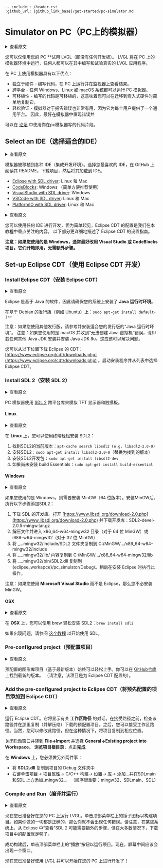 ```eval_rst
.. include:: /header.rst 
:github_url: |github_link_base|/get-started/pc-simulator.md
```
# Simulator on PC（PC上的模拟器）

<details>
<summary>查看原文</summary>
<p>

You can try out LVGL **using only your PC** (i.e. without any development boards). LVGL will run on a simulator environment on the PC where anyone can write and experiment with real LVGL applications.

Using the simulator on a PC has the following advantages:
- Hardware independent - Write code, run it on the PC and see the result on a monitor.
- Cross-platform - Any Windows, Linux or macOS system can run the PC simulator.  
- Portability - The written code is portable, which means you can simply copy it when migrating to embedded hardware.
- Easy Validation - The simulator is also very useful to report bugs because it provides a common platform for every user. So it's a good idea to reproduce a bug in the simulator and use that code snippet in the [Forum](https://forum.lvgl.io).

</p>
</details>

您可以仅使用您的 PC **试用 LVGL（即没有任何开发板）。 LVGL 将在 PC 上的模拟器环境中运行，任何人都可以在其中编写和试验真实的 LVGL 应用程序。

在 PC 上使用模拟器具有以下优点：
- 独立于硬件 - 编写代码，在 PC 上运行并在监视器上查看结果。
- 跨平台 - 任何 Windows、Linux 或 macOS 系统都可以运行 PC 模拟器。
- 可移植性 - 编写的代码是可移植的，这意味着您可以在迁移到嵌入式硬件时简单地复制它。
- 轻松验证 - 模拟器对于报告错误也非常有用，因为它为每个用户提供了一个通用平台。 因此，最好在模拟器中重现错误并

可以在 [论坛](https://forum.lvgl.io) 中使用你在pc模拟器写的代码片段。


## Select an IDE（选择适合的IDE）

<details>
<summary>查看原文</summary>
<p>

The simulator is ported to various IDEs (Integrated Development Environments). Choose your favorite IDE, read its README on GitHub, download the project, and load it to the IDE.

- [Eclipse with SDL driver](https://github.com/lvgl/lv_sim_eclipse_sdl): Recommended on Linux and Mac
- [CodeBlocks](https://github.com/lvgl/lv_sim_codeblocks_win): Recommended on Windows
- [VisualStudio with SDL driver](https://github.com/lvgl/lv_sim_visual_studio_sdl): For Windows
- [VSCode with SDL driver](https://github.com/lvgl/lv_sim_vscode_sdl): Recommended on Linux and Mac
- [PlatformIO with SDL driver](https://github.com/lvgl/lv_platformio): Recommended on Linux and Mac

</p>
</details>

模拟器被移植到各种 IDE（集成开发环境）。选择您最喜欢的 IDE，在 GitHub 上阅读其 README，下载项目，然后将其加载到 IDE。

- [Eclipse with SDL driver](https://github.com/lvgl/lv_sim_eclipse_sdl): Linux 和 Mac
- [CodeBlocks](https://github.com/lvgl/lv_sim_codeblocks_win): Windows （简单方便推荐使用）
- [VisualStudio with SDL driver](https://github.com/lvgl/lv_sim_visual_studio_sdl): Windows
- [VSCode with SDL driver](https://github.com/lvgl/lv_sim_vscode_sdl): Linux 和 Mac 
- [PlatformIO with SDL driver](https://github.com/lvgl/lv_platformio): Linux 和 Mac 

<details>
<summary>查看原文</summary>
<p>

You can use any IDE for development but, for simplicity, the configuration for Eclipse CDT is what we'll focus on in this tutorial.
The following section describes the set-up guide of Eclipse CDT in more detail.

**Note: If you are on Windows, it's usually better to use the Visual Studio or CodeBlocks projects instead. They work out of the box without requiring extra steps.**

</p>
</details>


您可以使用任何 IDE 进行开发，但为简单起见，Eclipse CDT 的配置是我们在本教程中重点关注的内容。
以下部分更详细地描述了 Eclipse CDT 的设置指南。

**注意：如果您使用的是 Windows，通常最好改用 Visual Studio 或 CodeBlocks 项目。它们开箱即用，无需额外步骤。**


## Set-up Eclipse CDT（使用 Eclipse CDT 开发）

### Install Eclipse CDT（安装 Eclipse CDT）

<details>
<summary>查看原文</summary>
<p>

[Eclipse CDT](https://eclipse.org/cdt/) is a C/C++ IDE.

Eclipse is a Java based software therefore be sure **Java Runtime Environment** is installed on your system.   

On Debian-based distros (e.g. Ubuntu): `sudo apt-get install default-jre`

Note: If you are using other distros, then please refer and install 'Java Runtime Environment' suitable to your distro.
Note: If you are using macOS and get a "Failed to create the Java Virtual Machine" error, uninstall any other Java JDK installs and install Java JDK 8u. This should fix the problem.

You can download Eclipse's CDT from: [https://www.eclipse.org/cdt/downloads.php](https://www.eclipse.org/cdt/downloads.php). Start the installer and choose *Eclipse CDT* from the list.

</p>
</details>

Eclipse 是基于 Java 的软件，因此请确保您的系统上安装了 **Java 运行时环境**。

在基于 Debian 的发行版（例如 Ubuntu）上：`sudo apt-get install default-jre`

注意：如果您使用其他发行版，请参考并安装适合您的发行版的“Java 运行时环境”。
注意：如果您使用的是 macOS 并收到“无法创建 Java 虚拟机”错误，请卸载任何其他 Java JDK 安装并安装 Java JDK 8u。这应该可以解决问题。

您可以从以下位置下载 Eclipse 的 CDT：[https://www.eclipse.org/cdt/downloads.php](https://www.eclipse.org/cdt/downloads.php) 。启动安装程序并从列表中选择 Eclipse CDT。

### Install SDL 2（安装 SDL 2）

<details>
<summary>查看原文</summary>
<p>

The PC simulator uses the [SDL 2](https://www.libsdl.org/download-2.0.php) cross platform library to simulate a TFT display and a touch pad. 

</p>
</details>

PC 模拟器使用 [SDL 2](https://www.libsdl.org/download-2.0.php) 跨平台库来模拟 TFT 显示器和触摸板。

#### Linux

<details>
<summary>查看原文</summary>
<p>

On **Linux** you can easily install SDL2 using a terminal:

1. Find the current version of SDL2: `apt-cache search libsdl2 (e.g. libsdl2-2.0-0)`
2. Install SDL2: `sudo apt-get install libsdl2-2.0-0` (replace with the found version)
3. Install SDL2 development package: `sudo apt-get install libsdl2-dev`
4. If build essentials are not installed yet: `sudo apt-get install build-essential`

</p>
</details>

在 **Linux** 上，您可以使用终端轻松安装 SDL2：

1. 找到SDL2的当前版本：`apt-cache search libsdl2 (e.g. libsdl2-2.0-0)`
2. 安装SDL2：`sudo apt-get install libsdl2-2.0-0`（替换为找到的版本）
3. 安装SDL2开发包：`sudo apt-get install libsdl2-dev`
4. 如果尚未安装 build Essentials：`sudo apt-get install build-essential`


#### Windows

<details>
<summary>查看原文</summary>
<p>

If you are using **Windows** firstly you need to install MinGW ([64 bit version](http://mingw-w64.org/doku.php/download)). After installing MinGW, do the following steps to add SDL2:

1. Download the development libraries of SDL.   
Go to [https://www.libsdl.org/download-2.0.php](https://www.libsdl.org/download-2.0.php) and download _Development Libraries: SDL2-devel-2.0.5-mingw.tar.gz_
2. Decompress the file and go to _x86_64-w64-mingw32_ directory (for 64 bit MinGW) or to _i686-w64-mingw32_ (for 32 bit MinGW)
3. Copy _..._mingw32/include/SDL2_ folder to _C:/MinGW/.../x86_64-w64-mingw32/include_
4. Copy _..._mingw32/lib/_ content to _C:/MinGW/.../x86_64-w64-mingw32/lib_
5. Copy _..._mingw32/bin/SDL2.dll_ to _{eclipse_worksapce}/pc_simulator/Debug/_.  Do it later when Eclipse is installed. 

Note: If you are using **Microsoft Visual Studio** instead of Eclipse then you don't have to install MinGW. 

</p>
</details>

如果您使用的是 Windows，则需要安装 MinGW（64 位版本）。安装MinGW后，执行以下步骤添加SDL2：

1. 下载 SDL 的开发库。打开 [https://www.libsdl.org/download-2.0.php](https://www.libsdl.org/download-2.0.php) 并下载开发库：SDL2-devel-2.0.5-mingw.tar.gz
2. 解压文件并进入 x86_64-w64-mingw32 目录（对于 64 位 MinGW）或 i686-w64-mingw32（对于 32 位 MinGW）
3. 将 _...mingw32/include/SDL2 文件夹复制到 C:/MinGW/.../x86_64-w64-mingw32/include
4. 将 _...mingw32/lib/ 内容复制到 C:/MinGW/.../x86_64-w64-mingw32/lib
5. 将 _...mingw32/bin/SDL2.dll 复制到 {eclipse_workapce}/pc_simulator/Debug/。稍后在安装 Eclipse 时执行此操作。

注意：如果您使用 **Microsoft Visual Studio** 而不是 Eclipse，那么您不必安装 MinGW。

#### OSX

<details>
<summary>查看原文</summary>
<p>

On **OSX** you can easily install SDL2 with brew: `brew install sdl2`

If something is not working, then please refer [this tutorial](http://lazyfoo.net/tutorials/SDL/01_hello_SDL/index.php) to get started with SDL.

</p>
</details>

在 **OSX** 上，您可以使用 brew 轻松安装 SDL2：`brew install sdl2`

如果出现问题，请参阅 [这个教程](http://lazyfoo.net/tutorials/SDL/01_hello_SDL/index.php) 以开始使用 SDL。

### Pre-configured project（预配置项目）

<details>
<summary>查看原文</summary>
<p>

A pre-configured graphics library project (based on the latest release) is always available to get started easily. 
You can find the latest one on [GitHub](https://github.com/lvgl/lv_sim_eclipse_sdl).
(Please note that, the project is configured for Eclipse CDT). 

</p>
</details>

预配置的图形库项目（基于最新版本）始终可以轻松上手。你可以在 [GitHub仓库](https://github.com/lvgl/lv_sim_eclipse_sdl) 上找到最新的版本。 （请注意，该项目是为 Eclipse CDT 配置的）。

### Add the pre-configured project to Eclipse CDT（将预先配置的项目添加到 Eclipse CDT）

<details>
<summary>查看原文</summary>
<p>

Run Eclipse CDT. It will show a dialogue about the **workspace path**. Before accepting the path, check that path and copy (and unzip) the downloaded pre-configured project there. After that, you can accept the workspace path. Of course you can modify this path but, in that case copy the project to the corresponding location.

Close the start up window and go to **File-&gt;Import** and choose **General-&gt;Existing project into Workspace**. **Browse the root directory** of the project and click **Finish**

On **Windows** you have to do two additional things:

- Copy the **SDL2.dll** into the project's Debug folder 
- Right click on the project -&gt; Project properties -&gt; C/C++ Build -&gt; Settings -&gt; Libraries -&gt; Add ... and add _mingw32_ above SDLmain and SDL. (The order is important: mingw32, SDLmain, SDL)

</p>
</details>

运行 Eclipse CDT。它将显示有关 **工作区路径** 的对话。在接受路径之前，检查该路径并在那里复制（并解压缩）下载的预配置项目。之后，您可以接受工作区路径。当然，您可以修改此路径，但在这种情况下，将项目复制到相应位置。

关闭启动窗口并转到 **File->Import** 并选择 **General->Existing project into Workspace**。 **浏览项目根目录**，点击**完成**

在 **Windows** 上，您必须做另外两件事：

- 将 **SD​​L2.dll** 复制到项目的 Debug 文件夹中
- 右键单击​​项目-> 项目属性-> C/C++ 构建-> 设置-> 库-> 添加...并在SDLmain 和SDL 上方添加_mingw32_。 （顺序很重要：mingw32、SDLmain、SDL）


### Compile and Run（编译并运行）

<details>
<summary>查看原文</summary>
<p>

Now you are ready to run LVGL on your PC. Click on the Hammer Icon on the top menu bar to Build the project. If you have done everything right, then you will not get any errors. Note that on some systems additional steps might be required to "see" SDL 2 from Eclipse but, in most of cases the configurations in the downloaded project is enough.

After a success build, click on the Play button on the top menu bar to run the project. Now a window should appear in the middle of your screen.

Now you are ready to use LVGL and begin development on your PC.

</p>
</details>

现在您已准备好在您的 PC 上运行 LVGL。单击顶部菜单栏上的锤子图标以构建项目。如果你做的一切都是正确的，那么你就不会出现任何错误。请注意，在某些系统上，从 Eclipse 中“查看”SDL 2 可能需要额外的步骤，但在大多数情况下，下载项目中的配置就足够了。

成功构建后，单击顶部菜单栏上的“播放”按钮以运行项目。现在，屏幕中间应该会出现一个窗口。

现在您已准备好使用 LVGL 并可以开始在您的 PC 上进行开发了！

